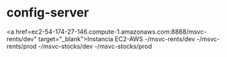 # config-server

<a href=ec2-54-174-27-146.compute-1.amazonaws.com:8888/msvc-rents/dev" target="_blank">Instancia EC2-AWS</a>
-/msvc-rents/dev
-/msvc-rents/prod
-/msvc-stocks/dev
-/msvc-stocks/prod
